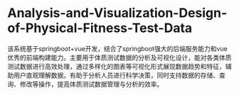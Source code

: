 # Analysis-and-Visualization-Design-of-Physical-Fitness-Test-Data
该系统基于springboot+vue开发，结合了springboot强大的后端服务能力和vue优秀的前端构建能力。主要用于体质测试数据的分析及可视化设计，能对各类体质测试数据进行高效处理，通过多样化的图表等可视化形式展现数据趋势和特征，辅助用户直观理解数据，有助于分析人员进行科学决策，同时支持数据的存储、查询、修改等操作，提高体质测试数据管理与分析的效率。
